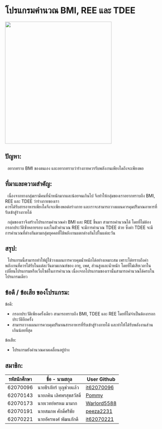 โปรแกรมคำนวณ BMI, REE และ TDEE
======

<img src="https://www.bangpakokhospital.com/upload/P1701310041-FB-%E0%B8%82%E0%B8%99%E0%B8%B2%E0%B8%94-900x900-%E0%B9%80%E0%B8%A3%E0%B8%B7%E0%B9%88%E0%B8%AD%E0%B8%87-%E0%B8%84%E0%B8%B8%E0%B8%93%E0%B9%80%E0%B8%82%E0%B9%89%E0%B8%B2%E0%B8%82%E0%B9%88%E0%B8%B2%E0%B8%A2%E0%B9%80%E0%B8%9B%E0%B9%87%E0%B8%99%E0%B9%82%E0%B8%A3%E0%B8%84%E0%B8%AD%E0%B9%89%E0%B8%A7%E0%B8%99%E0%B8%AB%E0%B8%A3%E0%B8%B7%E0%B8%AD%E0%B9%80%E0%B8%9B%E0%B8%A5%E0%B9%88%E0%B8%B2-!!!-2.JPG" width="350" height="400"	>

## ปัญหา:

&nbsp;&nbsp;อยากทราบ BMI ของตนเอง และอยากทราบว่าร่างกายควรรับพลังงานเพียงใดถึงจะเพียงพอ

## ที่มาและความสำคัญ:

&nbsp;&nbsp;เนื่องจากทางกลุ่มเรามีคนที่น้ำหนักมากและน้อยจนเกินไป จึงทำให้กลุ่มของเราอยากทราบถึง BMI, REE และ TDEE ว่าร่างกายของเรา<br>ควรได้รับสารอาหารเพียงใดจึงจะเพียงพอต่อร่างกาย และเราจะสามารถวางแผนควรคุมปริมาณอาหารที่รับเข้าสู่ร่างกายได้<br>
 
&nbsp;&nbsp;กลุ่มของเราจึงสร้างโปรแกรมคำนวณค่า BMI และ REE ขึ้นมา สามารถคำนวณได้ โดยที่ไม่ต้องกรอกประวัติซ้ำหลายรอบ และในตัวคำนวณ REE จะมีการคำนวณ TDEE ด้วย ซึ่งค่า TDEE จะมีการคำนวณที่ต่างกันตามกลุ่มบุคคลที่ใช้พลังงานแตกต่างกันไปในแต่ละวัน

## สรุป:

&nbsp;&nbsp;โปรแกรมนี้สามารถทำให้ผู้ใช้วางแผนการควบคุมน้ำหนักได้อย่างเหมาะสม เพราะได้ทราบถึงค่าพลังงานที่ควรได้รับในแต่ละวันตามเกณฑ์ของ อายุ, เพศ, ส่วนสูงและน้ำหนัก โดยที่ไม่เสียเวลาในเปลี่ยนโปรแกรมหรือเว็บไซต์ในการคำนวณ เนื่องจากโปรแกรมของเรานั้นสามารถคำนวณได้ครบในโปรแกรมเดียว

## ข้อดี / ข้อเสีย ของโปรแกรม:

ข้อดี:

  * กรอกประวัติเพียงครั้งเดียว สามารถทราบถึง BMI, TDEE และ REE โดยที่ไม่จำเป็นต้องกรอกประวัติอีกครั้ง
  * สามารถวางแผนการควบคุมปริมาณสารอาหารที่รับเข้าสู่ร่างกายได้ และทำให้ได้รับพลังงานส่วนเกินน้อยที่สุด

ข้อเสีย:

  * โปรแกรมยังคำนวณคาดเคลื่อนอยู่บ้าง

## สมาชิก:


|รหัสนักศึกษา|ชื่อ - นามสกุล|User Github|
|--|--|--|
|62070096|นายธีรภัทร์ บุญช่วยแล้ว|[it62070096](https://github.com/it62070096)|
|62070143|นายภคิน เลิศพรสุขสวัสดิ์|[Pommy](https://github.com/pomeiei)|
|62070173|นายเวทย์พรหม มามาก|[Warlord5588](https://github.com/Warlord5588)|
|62070191|นายสมภพ ศักดิ์ศรีชัย|[peeza2231](https://github.com/peeza2231)|
|62070221|นายอัครพงศ์ พัฒนภักดี|[it62070221](https://github.com/it62070221)|
